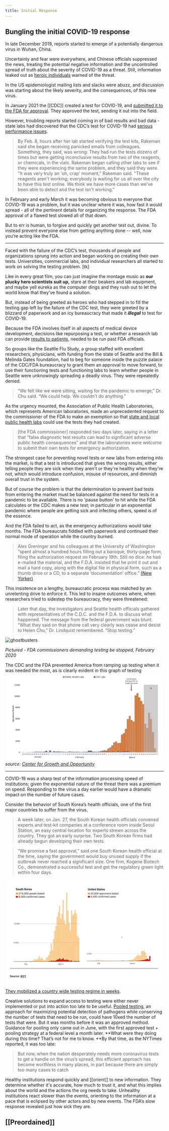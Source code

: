 ```yaml
---
title: Initial Response
---
```



## Bungling the initial COVID-19 response

In late December 2019, reports started to emerge of a potentially dangerous virus in Wuhan, China. 

Uncertainty and fear were everywhere, and Chinese officials suppressed the news, treating the potential negative information and the uncontrolled spread of truth about the severity of COVID-19 as a threat. Still, information leaked out as [heroic individuals](https://g.co/kgs/6PYb72) warned of the threat.

In the US epidemiologist mailing lists and slacks were abuzz, and discussion was starting about the likely severity, and the consequences, of this new virus. 

In January 2021 the [[CDC]] created a test for COVID-19, and [submitted it to the FDA for approval](https://archive.ph/GMJj8). They approved the test, sending it out into the field.

However, troubling reports started coming in of bad results and bad data - state labs had discovered that the CDC’s test for COVID-19 had [serious performance issues](https://archive.ph/2aM17). 

> By Feb. 8, hours after her lab started verifying the test kits, Rakeman said she began receiving panicked emails from colleagues. Something, they said, was wrong: They had run the tests dozens of times but were getting inconclusive results from two of the reagents, or chemicals, in the vials. Rakeman began calling other labs to see if they were experiencing the same problem, and they said they were. "It was very truly an 'oh, crap' moment," Rakeman said. "These reagents aren't working; everybody is waiting for us all over the city to have this test online. We think we have more cases than we've been able to detect and the test isn't working."

In February and early March it was becoming obvious to everyone that COVID-19 was a problem, but it was unclear where it was, how fast it would spread - all of the pertinent details for organizing the response. The FDA approval of a flawed test slowed all of that down.

But to err is human, to forgive and quickly get another test out, divine. To instead prevent everyone else from getting anything done -- well, now you’re acting like the FDA.

---

Faced with the failure of the CDC’s test, thousands of people and organizations sprung into action and began working on creating their own tests. Universities, commercial labs, and individual researchers all started to work on solving the testing problem. [tk]

Like in every great film, you can just imagine the montage music as **our plucky hero scientists suit up,** stare at their beakers and lab equipment, and maybe yell eureka as the computer dings and they rush out to let the world know that they’ve found a solution.

But, instead of being greeted as heroes who had stepped in to fill the testing gap left by the failure of the CDC test, they were greeted by a blizzard of paperwork and an icy bureaucracy that made it **_illegal_** to test for COVID-19.

Because the FDA involves itself in all aspects of medical device development, decisions like repurposing a test, or whether a research lab can provide [results to patients](https://archive.ph/yMbPe#selection-2299.0-2299.404), needed to be run past FDA officials.

So groups like the Seattle Flu Study, a group staffed with excellent researchers, physicians, with funding from the state of Seattle and the Bill & Melinda Gates foundation, had to beg for someone inside the puzzle palace of the CDC/FDA bureaucracy to grant them an approval to move forward, to use their functioning tests and functioning labs to learn whether people in Seattle were unknowingly spreading a deadly virus. They were repeatedly denied.

> “We felt like we were sitting, waiting for the pandemic to emerge,” Dr. Chu said. “We could help. We couldn’t do anything.”

As the urgency mounted, the Association of Public Health Laboratories, which represents American laboratories, made an unprecedented request to the commissioner of the FDA to make an exemption so that [state and local public health labs](https://www.reuters.com/article/us-china-health-usa-testing/tired-of-delays-u-s-labs-ask-fda-to-develop-their-own-coronavirus-tests-idUSKCN20I2G8?fbclid=IwAR0bR_A6trDC1iKOj48NRE0IfrtQhhTAz-hhi9UCI5XDFtGIcW9IqVy2pX4) could use the tests they had created.

> [the FDA commissioner] responded two days later, saying in a letter that “false diagnostic test results can lead to significant adverse public health consequences” and that the laboratories were welcome to submit their own tests for emergency authorization.

The strongest case for preventing novel tests or new labs from entering into the market, is that a test is introduced that gives the wrong results, either telling people they are sick when they aren't or they're healthy when they're not, which would introduce confusion, misuse of resources, and diminish overall trust in the system. 

But of course the problem is that the determination to prevent bad tests from entering the market must be balanced against the need for tests in a pandemic to be available. There is no 'pause button' to hit while the FDA calculates or the CDC makes a new test; in particular in an exponential pandemic where people are getting sick and infecting others, speed is of the essence.

And the FDA failed to act, as the emergency authorizations would take months. The FDA bureaucrats fiddled with paperwork and continued their normal mode of operation while the country burned.

> Alex Greninger and his colleagues at the University of Washington “spent almost a hundred hours filling out a baroque, thirty-page form, filing the authorization request on February 19th. Still no dice: he had e-mailed the material, and the F.D.A. insisted that he print it out and mail a hard copy, along with the digital file in physical form, such as a thumb drive or a CD, to a separate ‘documentation’ office.” [(New Yorker)](https://www.newyorker.com/magazine/2020/05/04/what-the-coronavirus-crisis-reveals-about-american-medicine)  

This insistence on a lengthy, bureaucratic process was matched by an unrelenting drive to enforce it. This led to insane outcomes where, when researchers tried to sidestep the bureaucracy, they were threatened:

> Later that day, the investigators and Seattle health officials gathered with representatives of the C.D.C. and the F.D.A. to discuss what happened. The message from the federal government was blunt. “What they said on that phone call very clearly was cease and desist to Helen Chu,” Dr. Lindquist remembered. “Stop testing.”


![ghostbusters](https://cdn3.whatculture.com/images/2014/03/walterpeck.jpg "I'm not interested in your opinion just shut if off")

_Pictured - FDA commissioners demanding testing be stopped, February 2020_



The CDC and the FDA prevented America from ramping up testing when it was needed the most, as is clearly evident in this graph of testing
![CDC Graph](assets/cdc_fda_testing_bottleneck.png)
_source: [Center for Growth and Opportunity](https://www.thecgo.org/news/regulatory-uncertainty-made-covid-responses-difficult/)_

----

COVID-19 was a sharp test of the information processing speed of institutions; given the exponential nature of the threat there was a premium on speed. Responding to the virus a day earlier would have a dramatic impact on the number of future cases. 

Consider the behavior of South Korea’s health officials, one of the first major countries to suffer from the virus.

> A week later, on Jan. 27, the South Korean health officials convened experts and test-kit companies at a conference room inside Seoul Station, an easy central location for experts strewn across the country. They got an early surprise. Two South Korean firms had already begun developing their own tests.

> “We promise a fast approval,” said one South Korean health official at the time, saying the government would buy unused supply if the outbreak never reached a significant size. One firm, Kogene Biotech Co., demonstrated a successful test and got the regulatory green light within four days. 


![South Korea Testing](assets/nytimes_skorea.png "South Korea vs the US")


[They mobilized a country wide testing regime in weeks](https://archive.ph/KB3Kw).

Creative solutions to expand access to testing were either never implemented or put into action too late to be useful. [Pooled testing](https://www.hospimedica.com/coronavirus/articles/294781273/israeli-researchers-introduce-pooling-method-for-covid-19-testing-of-over-60-patients-simultaneously.html), an approach for maximizing potential detection of pathogens while conserving the number of tests that need to be run, could have 10xed the number of tests that were. But it was months before it was an approved method. Guidance for pooling only came out in June, with the first approved test + pooling strategy at a federal level a month later. **What were they doing during this time? That’s not for me to know. **By that time, as the NYTimes reported, it was too late:

> But now, when the nation desperately needs more coronavirus tests to get a handle on the virus’s spread, this efficient approach has become worthless in many places, in part because there are simply too many cases to catch

Healthy institutions respond quickly and [[orient]] to new information. They determine whether it's accurate, how much to trust it, and what this implies about the world and the actions the org needs to take. Unhealthy institutions react slower than the events, orienting to the information at a pace that is eclipsed by other actors and by new events. The FDA’s slow response revealed just how sick they are.

## [[Preordained]]